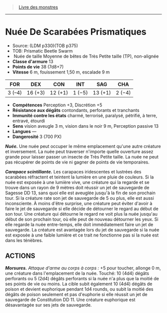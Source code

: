 ﻿> [Livre des monstres](tome_of_beasts.md)

---

# Nuée De Scarabées Prismatiques

- Source: (LDM p330)(TOB p375)
- TOB: Prismatic Beetle Swarm
-  Nuée de taille Moyenne de bêtes de Très Petite taille (TP), non-alignée
- **Classe d'armure** 13
- **Points de vie** 38 (7d8+7)
- **Vitesse** 6 m, fouissement 1,50 m, escalade 9 m

|FOR|DEX|CON|INT|SAG|CHA|
|---|---|---|---|---|---|
|3 (–4)|16 (+3)|12 (+1)|1 (−5)|13 (+1)|2 (−4)|

- **Compétences** Perception +3, Discrétion +5
- **Résistance aux dégâts** contondants, perforants et tranchants
- **Immunité contre les états** charmé, terrorisé, paralysé, pétrifié, à terre, entravé, étourdi
- **Sens** vision aveugle 3 m, vision dans le noir 9 m, Perception passive 13
- **Langues** —
- **Dangerosité** 3 (700 PX)

**_Nuée._** Une nuée peut occuper le même emplacement qu'une autre créature et inversement. La nuée peut traverser n'importe quelle ouverture assez grande pour laisser passer un insecte de Très Petite taille. La nuée ne peut pas récupérer de points de vie ni gagner de points de vie temporaires.

**_Carapace scintillante._** Les carapaces iridescentes et lustrées des scarabées réfractent et teintent la lumière en une pluie de couleurs. Si la nuée est exposée à une lumière vive, une créature qui la regarde et se trouve dans un rayon de 9 mètres doit réussir un jet de sauvegarde de Sagesse DD 13, sans quoi elle est aveuglée jusqu'à la fin de son prochain tour. Si la créature rate son jet de sauvegarde de 5 ou plus, elle est aussi inconsciente. À moins d'être surprise, une créature peut éviter d'avoir à faire le jet de sauvegarde si elle décide de détourner le regard au début de son tour. Une créature qui détourne le regard ne voit plus la nuée jusqu'au début de son prochain tour, où elle peut de nouveau détourner les yeux. Si elle regarde la nuée entre-temps, elle doit immédiatement faire un jet de sauvegarde. La créature est avantagée lors du jet de sauvegarde si la nuée est exposée à une faible lumière et ce trait ne fonctionne pas si la nuée est dans les ténèbres.

## ACTIONS

**_Morsures._** _Attaque d'arme au corps à corps :_ +5 pour toucher, allonge 0 m, une créature dans l'emplacement de la nuée. Touché:
10 (4d4) dégâts perforants ou 5 (2d4) dégâts perforants si la nuée n'a plus que la moitié de ses points de vie ou moins. La cible subit également 10 (4d4) dégâts de poison et devient euphorique pendant 1d4 rounds, ou subit la moitié des dégâts de poison seulement et pas d'euphorie si elle réussit un jet de sauvegarde de Constitution DD 11. Une créature euphorique est désavantagée sur ses jets de sauvegarde.

